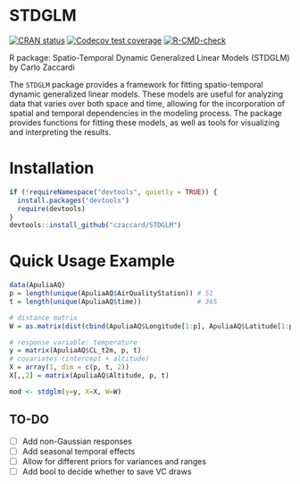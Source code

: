 
<!-- README.md is generated from README.Rmd. Please edit that file -->

# STDGLM

<!-- badges: start -->

[![CRAN
status](https://www.r-pkg.org/badges/version/STDGLM)](https://CRAN.R-project.org/package=STDGLM)
[![Codecov test
coverage](https://codecov.io/gh/czaccard/STDGLM/graph/badge.svg)](https://app.codecov.io/gh/czaccard/STDGLM)
[![R-CMD-check](https://github.com/czaccard/STDGLM/actions/workflows/R-CMD-check.yaml/badge.svg)](https://github.com/czaccard/STDGLM/actions/workflows/R-CMD-check.yaml)
<!-- badges: end -->

R package: Spatio-Temporal Dynamic Generalized Linear Models (STDGLM) by
Carlo Zaccardi

The `STDGLM` package provides a framework for fitting spatio-temporal
dynamic generalized linear models. These models are useful for analyzing
data that varies over both space and time, allowing for the
incorporation of spatial and temporal dependencies in the modeling
process. The package provides functions for fitting these models, as
well as tools for visualizing and interpreting the results.

# Installation

``` r
if (!requireNamespace("devtools", quietly = TRUE)) {
  install.packages("devtools")
  require(devtools)
}
devtools::install_github("czaccard/STDGLM")
```

# Quick Usage Example

``` r
data(ApuliaAQ)
p = length(unique(ApuliaAQ$AirQualityStation)) # 51
t = length(unique(ApuliaAQ$time))              # 365

# distance matrix
W = as.matrix(dist(cbind(ApuliaAQ$Longitude[1:p], ApuliaAQ$Latitude[1:p])))

# response variable: temperature
y = matrix(ApuliaAQ$CL_t2m, p, t)
# covariates (intercept + altitude)
X = array(1, dim = c(p, t, 2))
X[,,2] = matrix(ApuliaAQ$Altitude, p, t)

mod <- stdglm(y=y, X=X, W=W)
```

## TO-DO

- [ ] Add non-Gaussian responses
- [ ] Add seasonal temporal effects
- [ ] Allow for different priors for variances and ranges
- [ ] Add bool to decide whether to save VC draws
